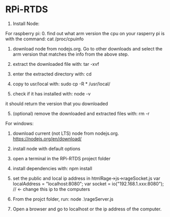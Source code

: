 # RPi-RTDS

1. Install Node:

For raspberry pi:
0. find out what arm version the cpu on your rasperry pi is with the command: cat /proc/cpuinfo

1. download node from nodejs.org. Go to other downloads and select the arm version that matches the info from the above step.

2. extract the downloaded file with: tar -xvf 

3. enter the extracted directory with: cd 

4. copy to usr/local with: sudo cp -R * /usr/local/

5. check if it has installed with: node -v

  it should return the version that you downloaded

5. (optional) remove the downloaded and extracted files with: rm -r

For windows:

1. download current (not LTS) node from nodejs.org. https://nodejs.org/en/download/

2. install node with default options

3. open a terminal in the RPi-RTDS project folder

4. install dependencies with: npm install

5. set the public and local ip address in htmlRage->js->rageSocket.js
	var localAddress = "localhost:8080";
	var socket = io("192.168.1.xxx:8080"); // <- change this ip to the computers

6. From the projct folder, run: node .\rageServer.js 

7. Open a browser and go to localhost or the ip address of the computer.
